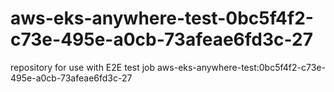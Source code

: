 # aws-eks-anywhere-test-0bc5f4f2-c73e-495e-a0cb-73afeae6fd3c-27
repository for use with E2E test job aws-eks-anywhere-test:0bc5f4f2-c73e-495e-a0cb-73afeae6fd3c-27
